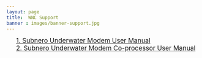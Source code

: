 ```yaml
---
layout: page
title:  WNC Support
banner : images/banner-support.jpg
---
```


<div class="full">
<div class="row">
<div style="padding-left: 5%">
	<div class="brochure-container">
		<a  href="{{site.baseurl}}/brochures/subnero-modem.pdf" style="font-size: 1.2em;">1. Subnero Underwater Modem User Manual</a>
	</div>
	<div class="spacing">
	</div>
	<div class="brochure-container">
		<a  href="{{site.baseurl}}/brochures/subnero-highspeedmodem.pdf" style="font-size: 1.2em;">2. Subnero Underwater Modem Co-processor User Manual</a>
	</div>
	<div class="spacing"></div>
	<div class="spacing"></div>
</div>
</div>
</div>
